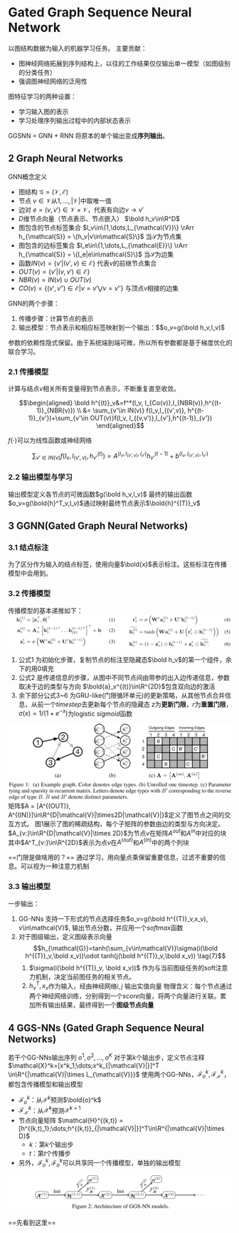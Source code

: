 # Gated Graph Sequence Neural Network

以图结构数据为输入的机器学习任务。
主要贡献：

- 图神经网络拓展到序列结构上，以往的工作结果仅仅输出单一模型（如图级别的分类任务）
- 强调图神经网络的泛用性

图特征学习的两种设置：

- 学习输入图的表示
- 学习处理序列输出过程中的内部状态表示

GGSNN = GNN + RNN 将原本的单个输出变成**序列输出**。

## 2 Graph Neural Networks

GNN概念定义

- 图结构 $\mathcal{G}=(\mathcal{V},\mathcal{E})$
- 节点 $v \in \mathcal{V}$从$1,\dots,|\mathcal{V}|$中取唯一值
- 边对 $e = (v,v')\in \mathcal{V} \times\mathcal{V}$，代表有向边$v \rightarrow v'$
- $D$维节点向量（节点表示、节点嵌入） $\bold h_v\in\R^D$
- 图包含的节点标签集合 $l_v\in\{1,\dots,L_{\mathcal{V}}\} \rArr h_{\mathcal{S}} = \{h_v|v\in\mathcal{S}\}$ 当$\mathcal{S}$为节点集
- 图包含的边标签集合 $l_e\in\{1,\dots,L_{\mathcal{E}}\} \rArr h_{\mathcal{S}} = \{l_e|e\in\mathcal{S}\}$ 当$\mathcal{S}$为边集
- 函数$IN(v)=\{v'|(v',v)\in\mathcal{E}\}$ 代表$v$的前继节点集合
- $OUT(v)=\{v'|(v,v')\in\mathcal{E}\}$
- $NBR(v)=IN(v)\cup OUT(v)$
- $CO(v)=\{(v',v'')\in\mathcal{E}|v=v'\bigvee v=v''\}$ 与顶点$v$相接的边集

GNN的两个步骤：

1. 传播步骤：计算节点的表示
2. 输出模型：节点表示和相应标签映射到一个输出：$$o_v=g(\bold h_v,l_v)$

参数的依赖性隐式保留。由于系统端到端可微，所以所有参数都是基于梯度优化的联合学习。

### 2.1 传播模型

计算与结点$v$相关所有变量得到节点表示，不断重复直至收敛。

$$\begin{aligned}
\bold h^{(t)}_v&=f^*(l_v, l_{Co(v)},l_{NBR(v)},h^{(t-1)}_{NBR(v)}) \\
&= \sum_{v'\in IN(v)} f(l_v,l_{(v',v)}, h^{(t-1)}_{v'})+\sum_{v'\in OUT(v)}f(l_v, l_{(v,v')},l_{v'},h^{(t-1)}_{v'})
\end{aligned}$$

$f(\cdot)$可以为线性函数或神经网络

$$\sum_{v'\in IN(v)} f(l_v,l_{(v',v)}, h^{(t)}_{v'}) = A^{(l_v,l_{(v',v)},l_{v'})}h^{(t-1)}_{v'} + b^{(l_v,l_{(v',v)},l_{v'})}$$

### 2.2 输出模型与学习

输出模型定义各节点的可微函数$g(\bold h_v,l_v)$
最终的输出函数$o_v=g(\bold{h}^T_v,l_v)$通过映射最终节点表示$\bold{h}^{(T)}_v$

## 3 GGNN(Gated Graph Neural Networks)

### 3.1 结点标注

为了区分作为输入的结点标签，使用向量$\bold{x}$表示标注。这些标注在传播模型中会用到。

### 3.2 传播模型

传播模型的基本递推如下：
![20200529222744](https://raw.githubusercontent.com/bysen32/PicGo/master/20200529222744.png)

1. 公式1 为初始化步骤，复制节点的标注至隐藏态$\bold h_v$的第一个组件，余下的用0填充
1. 公式2 是传递信息的步骤，从图中不同节点间由带参的出入边传递信息，参数取决于边的类型与方向
   $\bold{a}_v^{(t)}\in\R^{2D}$包含双向边的激活
1. 余下部分公式3~6 为GRU-like(门限循环单元)的更新策略，从其他节点合并信息，从前一个$timestep$去更新每个节点的隐藏态
   $z$为**更新门限**，$r$为**重置门限**，$\sigma(x)=1/(1+e^{-x})$为logistic $sigmoid$函数

![20200529222834](https://raw.githubusercontent.com/bysen32/PicGo/master/20200529222834.png)
矩阵$A = [A^{(OUT)}, A^{(IN)}]\in\R^{D|\mathcal{V}|\times2D|\mathcal{V}|}$定义了图节点之间的交互方式。
图1展示了图的稀疏结构，每个子矩阵的参数由边的类型与方向决定。
$A_{v:}\in\R^{D|\mathcal{V}|\times 2D}$为节点$v$在矩阵$A^{out}$和$A^{in}$中对应的块
其中$A^T_{v:}\in\R^{2D}$表示为点$v$在$A^{(out)}$和$A^{(in)}$中的两个列块

==门限是做啥用的？==
通过学习，用向量点乘保留重要信息，过滤不重要的信息。可以视为一种注意力机制

### 3.3 输出模型

一步输出：

1. GG-NNs 支持一下形式的节点选择任务$o_v=g(\bold h^{(T)}_v,x_v), v\in\mathcal{V}$, 输出节点分数，并应用一个$softmax$函数
2. 对于图级输出，定义图级表示向量
   $$h_{\mathcal{G}}=tanh(\sum_{v\in\mathcal{V}}\sigma(i(\bold h^{(T)}_v,\bold x_v))\odot tanh(j(\bold h^{(T)}_v,\bold x_v)) \tag{7}$$
   1. $\sigma(i(\bold h^{(T)}_v, \bold x_v))$ 作为与当前图级任务的soft注意力机制，决定当前图任务的相关节点。
   2. $h^T_v, x_v$作为输入，经由神经网络$i,j$ 输出实值向量
   物理含义：每个节点通过两个神经网络训练，分别得到一个$score$向量，将两个向量进行关联。累加所有输出结果，最终得到一个**图级节点向量**

## 4 GGS-NNs (Gated Graph Sequence Neural Networks)

若干个GG-NNs输出序列 $o^1,o^2,\dots,o^K$
对于第$k$个输出步，定义节点注释$\mathcal{X}^k=[x^k_1;\dots;x^k_{|\mathcal{V}|}]^T \in\R^{|\mathcal{V}|\times L_{\mathcal{V}}}$
使用两个GG-NNs，$\mathcal{F}^k_o,\mathcal{F}^k_{\mathcal{X}}$，都包含传播模型和输出模型

- $\mathcal{F}^k_o$：从$\mathcal{X}^k$预测$\bold{o}^k$
- $\mathcal{F}^k_{\mathcal{X}}$：从$\mathcal{X}^k$预测$\mathcal{X}^{k+1}$
- 节点向量矩阵 $\mathcal{H}^{(k,t)} = [h^{(k,t)_1};\dots;h^{(k,t)}_{|\mathcal{V}|}]^T\in\R^{|\mathcal{V}|\times D}$
  - $k$：第$k$个输出步
  - $t$：第$t$个传播步
- 另外，$\mathcal{F}^k_o,\mathcal{F}^k_o$可以共享同一个传播模型，单独的输出模型

![20200601203514](https://raw.githubusercontent.com/bysen32/PicGo/master/20200601203514.png)

==先看到这里==
